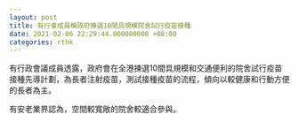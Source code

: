 ```yaml
---
layout: post
title: 有行會成員稱政府揀選10間具規模院舍試行疫苗接種
date: 2021-02-06 22:29:44.000000000 +08:00
categories: rthk
---
```


有行政會議成員透露，政府會在全港揀選10間具規模和交通便利的院舍試行疫苗接種先導計劃，為長者注射疫苗，測試接種疫苗的流程，傾向以較健康和行動方便的長者為主。

有安老業界認為，空間較寬敞的院舍較適合參與。
